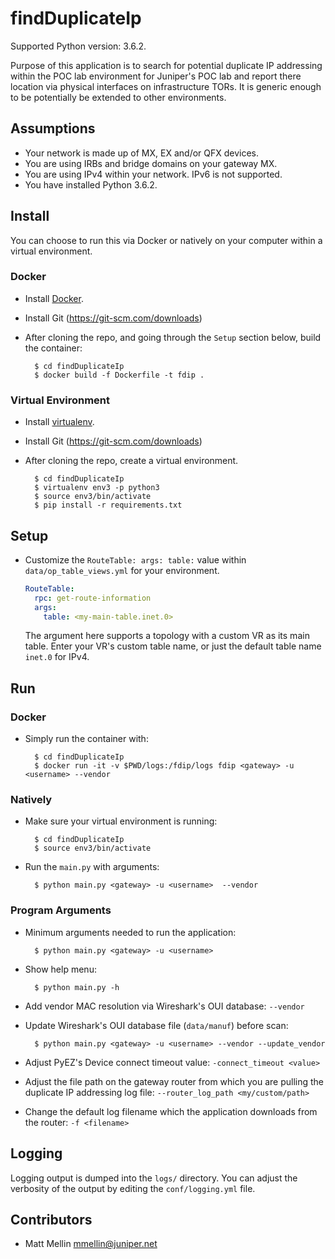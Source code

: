 # findDuplicateIp

Supported Python version: 3.6.2.

Purpose of this application is to search for potential duplicate IP addressing within the POC lab environment for Juniper's POC lab and report
there location via physical interfaces on infrastructure TORs.  It is generic enough to be potentially be extended to other environments.

## Assumptions
- Your network is made up of MX, EX and/or QFX devices.  
- You are using IRBs and bridge domains on your gateway MX.
- You are using IPv4 within your network.  IPv6 is not supported.
- You have installed Python 3.6.2.

## Install

You can choose to run this via Docker or natively on your computer within a virtual environment.

### Docker

- Install [Docker](https://www.docker.com/products/overview).
- Install Git (https://git-scm.com/downloads)
- After cloning the repo, and going through the `Setup` section below, build the container:

        $ cd findDuplicateIp
        $ docker build -f Dockerfile -t fdip .

### Virtual Environment

- Install [virtualenv](https://virtualenv.pypa.io/en/stable/installation/).
- Install Git (https://git-scm.com/downloads)        
- After cloning the repo, create a virtual environment.

        $ cd findDuplicateIp
        $ virtualenv env3 -p python3
        $ source env3/bin/activate
        $ pip install -r requirements.txt

## Setup
- Customize the `RouteTable: args: table:` value within `data/op_table_views.yml` for your environment.

    ```yaml
    RouteTable:
      rpc: get-route-information
      args:
        table: <my-main-table.inet.0>
    ```
    
    The argument here supports a topology with a custom VR as its main table. Enter your VR's custom table name, 
     or just the default table name `inet.0` for IPv4.
    
## Run

### Docker
- Simply run the container with:

        $ cd findDuplicateIp
        $ docker run -it -v $PWD/logs:/fdip/logs fdip <gateway> -u <username> --vendor

### Natively
- Make sure your virtual environment is running:

        $ cd findDuplicateIp
        $ source env3/bin/activate
        
- Run the `main.py` with arguments:

        $ python main.py <gateway> -u <username>  --vendor

### Program Arguments
- Minimum arguments needed to run the application:

        $ python main.py <gateway> -u <username>
        
- Show help menu:

        $ python main.py -h
        
- Add vendor MAC resolution via Wireshark's OUI database: `--vendor`
- Update Wireshark's OUI database file (`data/manuf`) before scan:

        $ python main.py <gateway> -u <username> --vendor --update_vendor

- Adjust PyEZ's Device connect timeout value: `-connect_timeout <value>`
- Adjust the file path on the gateway router from which you are pulling the duplicate IP addressing log file: `--router_log_path <my/custom/path>`
- Change the default log filename which the application downloads from the router: `-f <filename>`


## Logging

Logging output is dumped into the `logs/` directory.  You can adjust the verbosity of the output by editing the `conf/logging.yml` file.


## Contributors

- Matt Mellin <mmellin@juniper.net>
